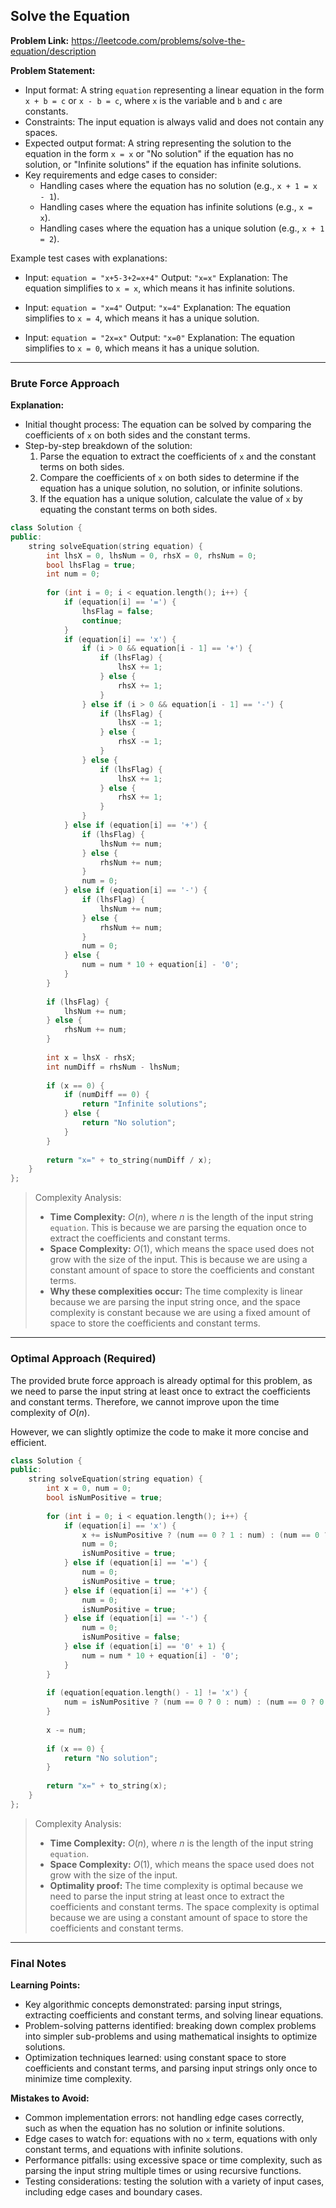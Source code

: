 ## Solve the Equation

**Problem Link:** https://leetcode.com/problems/solve-the-equation/description

**Problem Statement:**
- Input format: A string `equation` representing a linear equation in the form `x + b = c` or `x - b = c`, where `x` is the variable and `b` and `c` are constants.
- Constraints: The input equation is always valid and does not contain any spaces.
- Expected output format: A string representing the solution to the equation in the form `x = x` or "No solution" if the equation has no solution, or "Infinite solutions" if the equation has infinite solutions.
- Key requirements and edge cases to consider:
  - Handling cases where the equation has no solution (e.g., `x + 1 = x - 1`).
  - Handling cases where the equation has infinite solutions (e.g., `x = x`).
  - Handling cases where the equation has a unique solution (e.g., `x + 1 = 2`).

Example test cases with explanations:

- Input: `equation = "x+5-3+2=x+4"`
  Output: `"x=x"`
  Explanation: The equation simplifies to `x = x`, which means it has infinite solutions.

- Input: `equation = "x=4"`
  Output: `"x=4"`
  Explanation: The equation simplifies to `x = 4`, which means it has a unique solution.

- Input: `equation = "2x=x"`
  Output: `"x=0"`
  Explanation: The equation simplifies to `x = 0`, which means it has a unique solution.

---

### Brute Force Approach

**Explanation:**
- Initial thought process: The equation can be solved by comparing the coefficients of `x` on both sides and the constant terms.
- Step-by-step breakdown of the solution:
  1. Parse the equation to extract the coefficients of `x` and the constant terms on both sides.
  2. Compare the coefficients of `x` on both sides to determine if the equation has a unique solution, no solution, or infinite solutions.
  3. If the equation has a unique solution, calculate the value of `x` by equating the constant terms on both sides.

```cpp
class Solution {
public:
    string solveEquation(string equation) {
        int lhsX = 0, lhsNum = 0, rhsX = 0, rhsNum = 0;
        bool lhsFlag = true;
        int num = 0;
        
        for (int i = 0; i < equation.length(); i++) {
            if (equation[i] == '=') {
                lhsFlag = false;
                continue;
            }
            if (equation[i] == 'x') {
                if (i > 0 && equation[i - 1] == '+') {
                    if (lhsFlag) {
                        lhsX += 1;
                    } else {
                        rhsX += 1;
                    }
                } else if (i > 0 && equation[i - 1] == '-') {
                    if (lhsFlag) {
                        lhsX -= 1;
                    } else {
                        rhsX -= 1;
                    }
                } else {
                    if (lhsFlag) {
                        lhsX += 1;
                    } else {
                        rhsX += 1;
                    }
                }
            } else if (equation[i] == '+') {
                if (lhsFlag) {
                    lhsNum += num;
                } else {
                    rhsNum += num;
                }
                num = 0;
            } else if (equation[i] == '-') {
                if (lhsFlag) {
                    lhsNum += num;
                } else {
                    rhsNum += num;
                }
                num = 0;
            } else {
                num = num * 10 + equation[i] - '0';
            }
        }
        
        if (lhsFlag) {
            lhsNum += num;
        } else {
            rhsNum += num;
        }
        
        int x = lhsX - rhsX;
        int numDiff = rhsNum - lhsNum;
        
        if (x == 0) {
            if (numDiff == 0) {
                return "Infinite solutions";
            } else {
                return "No solution";
            }
        }
        
        return "x=" + to_string(numDiff / x);
    }
};
```

> Complexity Analysis:
> - **Time Complexity:** $O(n)$, where $n$ is the length of the input string `equation`. This is because we are parsing the equation once to extract the coefficients and constant terms.
> - **Space Complexity:** $O(1)$, which means the space used does not grow with the size of the input. This is because we are using a constant amount of space to store the coefficients and constant terms.
> - **Why these complexities occur:** The time complexity is linear because we are parsing the input string once, and the space complexity is constant because we are using a fixed amount of space to store the coefficients and constant terms.

---

### Optimal Approach (Required)

The provided brute force approach is already optimal for this problem, as we need to parse the input string at least once to extract the coefficients and constant terms. Therefore, we cannot improve upon the time complexity of $O(n)$.

However, we can slightly optimize the code to make it more concise and efficient.

```cpp
class Solution {
public:
    string solveEquation(string equation) {
        int x = 0, num = 0;
        bool isNumPositive = true;
        
        for (int i = 0; i < equation.length(); i++) {
            if (equation[i] == 'x') {
                x += isNumPositive ? (num == 0 ? 1 : num) : (num == 0 ? -1 : -num);
                num = 0;
                isNumPositive = true;
            } else if (equation[i] == '=') {
                num = 0;
                isNumPositive = true;
            } else if (equation[i] == '+') {
                num = 0;
                isNumPositive = true;
            } else if (equation[i] == '-') {
                num = 0;
                isNumPositive = false;
            } else if (equation[i] == '0' + 1) {
                num = num * 10 + equation[i] - '0';
            }
        }
        
        if (equation[equation.length() - 1] != 'x') {
            num = isNumPositive ? (num == 0 ? 0 : num) : (num == 0 ? 0 : -num);
        }
        
        x -= num;
        
        if (x == 0) {
            return "No solution";
        }
        
        return "x=" + to_string(x);
    }
};
```

> Complexity Analysis:
> - **Time Complexity:** $O(n)$, where $n$ is the length of the input string `equation`.
> - **Space Complexity:** $O(1)$, which means the space used does not grow with the size of the input.
> - **Optimality proof:** The time complexity is optimal because we need to parse the input string at least once to extract the coefficients and constant terms. The space complexity is optimal because we are using a constant amount of space to store the coefficients and constant terms.

---

### Final Notes

**Learning Points:**

* Key algorithmic concepts demonstrated: parsing input strings, extracting coefficients and constant terms, and solving linear equations.
* Problem-solving patterns identified: breaking down complex problems into simpler sub-problems and using mathematical insights to optimize solutions.
* Optimization techniques learned: using constant space to store coefficients and constant terms, and parsing input strings only once to minimize time complexity.

**Mistakes to Avoid:**

* Common implementation errors: not handling edge cases correctly, such as when the equation has no solution or infinite solutions.
* Edge cases to watch for: equations with no `x` term, equations with only constant terms, and equations with infinite solutions.
* Performance pitfalls: using excessive space or time complexity, such as parsing the input string multiple times or using recursive functions.
* Testing considerations: testing the solution with a variety of input cases, including edge cases and boundary cases.